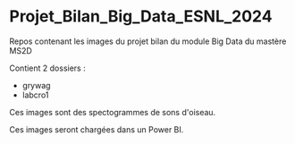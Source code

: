 # Projet_Bilan_Big_Data_ESNL_2024

Repos contenant les images du projet bilan du module Big Data du mastère MS2D

Contient 2 dossiers : 
- grywag
- labcro1

Ces images sont des spectogrammes de sons d'oiseau.

Ces images seront chargées dans un Power BI.
